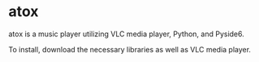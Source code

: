 # atox
atox is a music player utilizing VLC media player, Python, and Pyside6.

To install, download the necessary libraries as well as VLC media player. 
